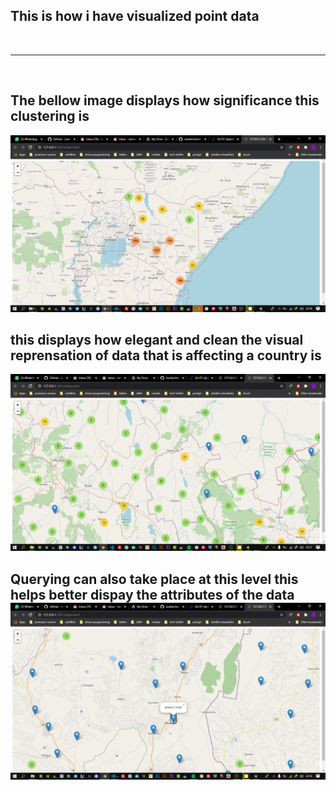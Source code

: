 ## This is how i have visualized point data 
<br>

<hr>
<br>
<h2> The bellow image displays how significance this clustering is </h2>
<img src="./images/Screenshot%20(514).png">

<h2> this displays how elegant and clean the visual reprensation of data that is affecting a country is </h2>

<img src="./images/Screenshot%20(516).png">

<h2> Querying can also take place at this level this helps better dispay the attributes of the data
  <img src="./images/Screenshot%20(515).png">

